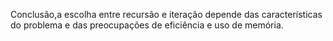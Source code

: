 Conclusão,a escolha entre recursão e iteração depende das características do problema e das preocupações de eficiência e uso de memória.

